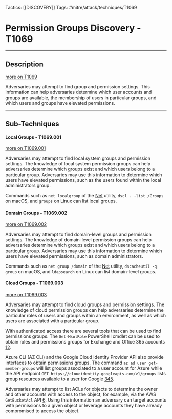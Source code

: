 Tactics: [[DISCOVERY]]
Tags: #mitre/attack/techniques/T1069  

# Permission Groups Discovery - T1069
---
## Description
[more on T1069](https://attack.mitre.org/techniques/T1069)

Adversaries may attempt to find group and permission settings. This information can help adversaries determine which user accounts and groups are available, the membership of users in particular groups, and which users and groups have elevated permissions.

---
## Sub-Techniques

#### Local Groups - T1069.001
[more on T1069.001](https://attack.mitre.org/techniques/T1069/001)

Adversaries may attempt to find local system groups and permission settings. The knowledge of local system permission groups can help adversaries determine which groups exist and which users belong to a particular group. Adversaries may use this information to determine which users have elevated permissions, such as the users found within the local administrators group.

Commands such as `net localgroup` of the [Net](https://attack.mitre.org/software/S0039) utility, `dscl . -list /Groups` on macOS, and `groups` on Linux can list local groups.

#### Domain Groups - T1069.002
[more on T1069.002](https://attack.mitre.org/techniques/T1069/002)

Adversaries may attempt to find domain-level groups and permission settings. The knowledge of domain-level permission groups can help adversaries determine which groups exist and which users belong to a particular group. Adversaries may use this information to determine which users have elevated permissions, such as domain administrators.

Commands such as `net group /domain` of the [Net](https://attack.mitre.org/software/S0039) utility, `dscacheutil -q group` on macOS, and `ldapsearch` on Linux can list domain-level groups.

#### Cloud Groups - T1069.003
[more on T1069.003](https://attack.mitre.org/techniques/T1069/003)

Adversaries may attempt to find cloud groups and permission settings. The knowledge of cloud permission groups can help adversaries determine the particular roles of users and groups within an environment, as well as which users are associated with a particular group.

With authenticated access there are several tools that can be used to find permissions groups. The `Get-MsolRole` PowerShell cmdlet can be used to obtain roles and permissions groups for Exchange and Office 365 accounts [1](https://docs.microsoft.com/en-us/powershell/module/msonline/get-msolrole?view=azureadps-1.0)[2](https://github.com/True-Demon/raindance).

Azure CLI (AZ CLI) and the Google Cloud Identity Provider API also provide interfaces to obtain permissions groups. The command `az ad user get-member-groups` will list groups associated to a user account for Azure while the API endpoint `GET https://cloudidentity.googleapis.com/v1/groups` lists group resources available to a user for Google [3](https://docs.microsoft.com/en-us/cli/azure/ad/user?view=azure-cli-latest)[4](https://www.blackhillsinfosec.com/red-teaming-microsoft-part-1-active-directory-leaks-via-azure/)[5](https://cloud.google.com/identity/docs/reference/rest).

Adversaries may attempt to list ACLs for objects to determine the owner and other accounts with access to the object, for example, via the AWS `GetBucketAcl` API [6](https://docs.aws.amazon.com/AmazonS3/latest/API/API_GetBucketAcl.html). Using this information an adversary can target accounts with permissions to a given object or leverage accounts they have already compromised to access the object.


